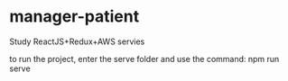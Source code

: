 # manager-patient
Study ReactJS+Redux+AWS servies

to run the project, enter the serve folder and use the command:
npm run serve
